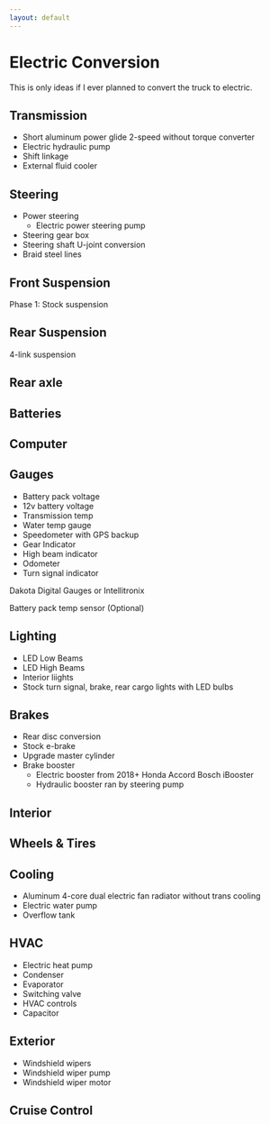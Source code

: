 ```yaml
---
layout: default
---
```


# Electric Conversion
This is only ideas if I ever planned to convert the truck to electric.

## Transmission
* Short aluminum power glide 2-speed without torque converter
* Electric hydraulic pump
* Shift linkage
* External fluid cooler

## Steering
* Power steering
    * Electric power steering pump
* Steering gear box
* Steering shaft U-joint conversion
* Braid steel lines

## Front Suspension
Phase 1: Stock suspension

## Rear Suspension
4-link suspension

## Rear axle

## Batteries

## Computer

## Gauges
* Battery pack voltage
* 12v battery voltage
* Transmission temp
* Water temp gauge
* Speedometer with GPS backup
* Gear Indicator
* High beam indicator
* Odometer
* Turn signal indicator

Dakota Digital Gauges or Intellitronix

Battery pack temp sensor (Optional)

## Lighting
* LED Low Beams
* LED High Beams
* Interior liights
* Stock turn signal, brake, rear cargo lights with LED bulbs

## Brakes
* Rear disc conversion
* Stock e-brake
* Upgrade master cylinder
* Brake booster
    * Electric booster from 2018+ Honda Accord Bosch iBooster
    * Hydraulic booster ran by steering pump

## Interior

## Wheels & Tires

## Cooling
* Aluminum 4-core dual electric fan radiator without trans cooling
* Electric water pump
* Overflow tank

## HVAC
* Electric heat pump
* Condenser
* Evaporator
* Switching valve
* HVAC controls
* Capacitor

## Exterior
* Windshield wipers
* Windshield wiper pump
* Windshield wiper motor

## Cruise Control
